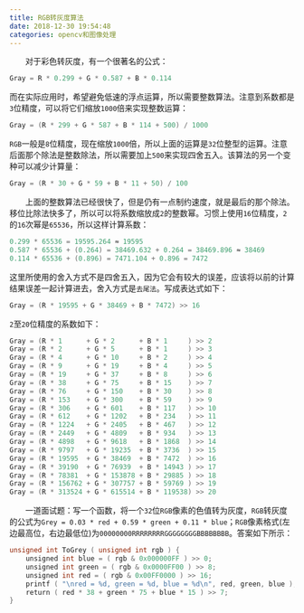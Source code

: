 ```yaml
---
title: RGB转灰度算法
date: 2018-12-30 19:54:48
categories: opencv和图像处理
---
```

&emsp;&emsp;对于彩色转灰度，有一个很著名的公式：

``` c
Gray = R * 0.299 + G * 0.587 + B * 0.114
```

而在实际应用时，希望避免低速的浮点运算，所以需要整数算法。注意到系数都是`3`位精度，可以将它们缩放`1000`倍来实现整数运算：

``` c
Gray = (R * 299 + G * 587 + B * 114 + 500) / 1000
```

`RGB`一般是`8`位精度，现在缩放`1000`倍，所以上面的运算是`32`位整型的运算。注意后面那个除法是整数除法，所以需要加上`500`来实现四舍五入。该算法的另一个变种可以减少计算量：

``` c
Gray = (R * 30 + G * 59 + B * 11 + 50) / 100
```

&emsp;&emsp;上面的整数算法已经很快了，但是仍有一点制约速度，就是最后的那个除法。移位比除法快多了，所以可以将系数缩放成`2`的整数幂。习惯上使用`16`位精度，`2`的`16`次幂是`65536`，所以这样计算系数：

``` c
0.299 * 65536 = 19595.264 ≈ 19595
0.587 * 65536 + (0.264) = 38469.632 + 0.264 = 38469.896 ≈ 38469
0.114 * 65536 + (0.896) = 7471.104 + 0.896 = 7472
```

这里所使用的舍入方式不是四舍五入，因为它会有较大的误差，应该将以前的计算结果误差一起计算进去，舍入方式是`去尾法`。写成表达式如下：

``` c
Gray = (R * 19595 + G * 38469 + B * 7472) >> 16
```

`2`至`20`位精度的系数如下：

``` c
Gray = (R * 1      + G * 2      + B * 1     ) >> 2
Gray = (R * 2      + G * 5      + B * 1     ) >> 3
Gray = (R * 4      + G * 10     + B * 2     ) >> 4
Gray = (R * 9      + G * 19     + B * 4     ) >> 5
Gray = (R * 19     + G * 37     + B * 8     ) >> 6
Gray = (R * 38     + G * 75     + B * 15    ) >> 7
Gray = (R * 76     + G * 150    + B * 30    ) >> 8
Gray = (R * 153    + G * 300    + B * 59    ) >> 9
Gray = (R * 306    + G * 601    + B * 117   ) >> 10
Gray = (R * 612    + G * 1202   + B * 234   ) >> 11
Gray = (R * 1224   + G * 2405   + B * 467   ) >> 12
Gray = (R * 2449   + G * 4809   + B * 934   ) >> 13
Gray = (R * 4898   + G * 9618   + B * 1868  ) >> 14
Gray = (R * 9797   + G * 19235  + B * 3736  ) >> 15
Gray = (R * 19595  + G * 38469  + B * 7472  ) >> 16
Gray = (R * 39190  + G * 76939  + B * 14943 ) >> 17
Gray = (R * 78381  + G * 153878 + B * 29885 ) >> 18
Gray = (R * 156762 + G * 307757 + B * 59769 ) >> 19
Gray = (R * 313524 + G * 615514 + B * 119538) >> 20
```

&emsp;&emsp;一道面试题：写一个函数，将一个`32`位`RGB`像素的色值转为灰度，`RGB`转灰度的公式为`Grey = 0.03 * red + 0.59 * green + 0.11 * blue`；`RGB`像素格式(左边最高位，右边最低位)为`00000000RRRRRRRRGGGGGGGGBBBBBBBB`。答案如下所示：

``` cpp
unsigned int ToGrey ( unsigned int rgb ) {
    unsigned int blue = ( rgb & 0x000000FF ) >> 0;
    unsigned int green = ( rgb & 0x0000FF00 ) >> 8;
    unsigned int red = ( rgb & 0x00FF0000 ) >> 16;
    printf ( "\nred = %d, green = %d, blue = %d\n", red, green, blue );
    return ( red * 38 + green * 75 + blue * 15 ) >> 7;
}
```